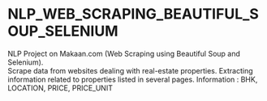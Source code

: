 # NLP_WEB_SCRAPING_BEAUTIFUL_SOUP_SELENIUM
NLP Project on Makaan.com (Web Scraping using Beautiful Soup and Selenium). <br>
Scrape data from websites dealing with real-estate properties. Extracting information
related to properties listed in several pages.
Information : BHK, LOCATION, PRICE, PRICE_UNIT
